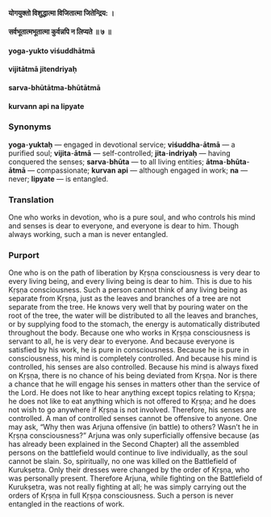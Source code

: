 #### योगयुक्तो विशुद्धात्मा विजितात्मा जितेन्द्रिय: ।
#### सर्वभूतात्मभूतात्मा कुर्वन्नपि न लिप्यते ॥ ७ ॥

#### yoga-yukto viśuddhātmā
#### vijitātmā jitendriyaḥ
#### sarva-bhūtātma-bhūtātmā
#### kurvann api na lipyate

### Synonyms

**yoga**-**yuktaḥ** — engaged in devotional service; **viśuddha**-**ātmā** — a purified soul; **vijita**-**ātmā** — self-controlled; **jita**-**indriyaḥ** — having conquered the senses; **sarva**-**bhūta** — to all living entities; **ātma**-**bhūta**-**ātmā** — compassionate; **kurvan** **api** — although engaged in work; **na** — never; **lipyate** — is entangled.

### Translation

One who works in devotion, who is a pure soul, and who controls his mind and senses is dear to everyone, and everyone is dear to him. Though always working, such a man is never entangled.

### Purport

One who is on the path of liberation by Kṛṣṇa consciousness is very dear to every living being, and every living being is dear to him. This is due to his Kṛṣṇa consciousness. Such a person cannot think of any living being as separate from Kṛṣṇa, just as the leaves and branches of a tree are not separate from the tree. He knows very well that by pouring water on the root of the tree, the water will be distributed to all the leaves and branches, or by supplying food to the stomach, the energy is automatically distributed throughout the body. Because one who works in Kṛṣṇa consciousness is servant to all, he is very dear to everyone. And because everyone is satisfied by his work, he is pure in consciousness. Because he is pure in consciousness, his mind is completely controlled. And because his mind is controlled, his senses are also controlled. Because his mind is always fixed on Kṛṣṇa, there is no chance of his being deviated from Kṛṣṇa. Nor is there a chance that he will engage his senses in matters other than the service of the Lord. He does not like to hear anything except topics relating to Kṛṣṇa; he does not like to eat anything which is not offered to Kṛṣṇa; and he does not wish to go anywhere if Kṛṣṇa is not involved. Therefore, his senses are controlled. A man of controlled senses cannot be offensive to anyone. One may ask, “Why then was Arjuna offensive (in battle) to others? Wasn’t he in Kṛṣṇa consciousness?” Arjuna was only superficially offensive because (as has already been explained in the Second Chapter) all the assembled persons on the battlefield would continue to live individually, as the soul cannot be slain. So, spiritually, no one was killed on the Battlefield of Kurukṣetra. Only their dresses were changed by the order of Kṛṣṇa, who was personally present. Therefore Arjuna, while fighting on the Battlefield of Kurukṣetra, was not really fighting at all; he was simply carrying out the orders of Kṛṣṇa in full Kṛṣṇa consciousness. Such a person is never entangled in the reactions of work.
